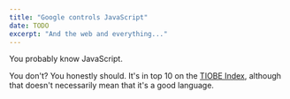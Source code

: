 ```yaml
---
title: "Google controls JavaScript"
date: TODO
excerpt: "And the web and everything..."
---
```


You probably know JavaScript.

You don't? You honestly should. It's in top 10 on the [TIOBE Index](www.tiobe.com), although that doesn't necessarily mean that it's a good language.
